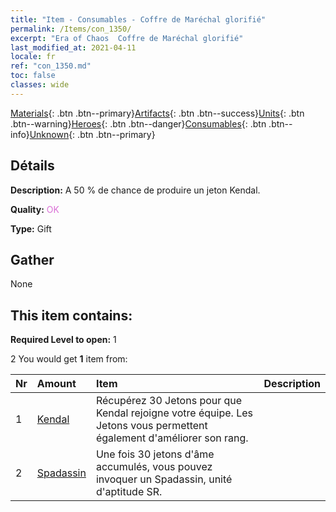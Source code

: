 ```yaml
---
title: "Item - Consumables - Coffre de Maréchal glorifié"
permalink: /Items/con_1350/
excerpt: "Era of Chaos  Coffre de Maréchal glorifié"
last_modified_at: 2021-04-11
locale: fr
ref: "con_1350.md"
toc: false
classes: wide
---
```

 [Materials](/fr/Items/){: .btn .btn--primary}[Artifacts](/fr/Items/Artifacts/){: .btn .btn--success}[Units](/fr/Items/Units/){: .btn .btn--warning}[Heroes](/fr/Items/Heroes/){: .btn .btn--danger}[Consumables](/fr/Items/Consumables/){: .btn .btn--info}[Unknown](/fr/Items/Unknown/){: .btn .btn--primary}

## Détails
 **Description:** A 50 % de chance de produire un jeton Kendal.

 **Quality:** <span style="color: #DA70D6">OK</span>

 **Type:** Gift

## Gather

  None

## This item contains:

 **Required Level to open:** 1

 2 You would get **1** item  from:

  | Nr | Amount |     Item    | Description |
  |:---|:-------|:------------|:-----------:|
  | 1 | [Kendal](/fr/Items/her_363/) | Récupérez 30 Jetons pour que Kendal rejoigne votre équipe. Les Jetons vous permettent également d'améliorer son rang. | 
  | 2 | [Spadassin](/fr/Items/unt_193/) | Une fois 30 jetons d'âme accumulés, vous pouvez invoquer un Spadassin, unité d'aptitude SR. | 
